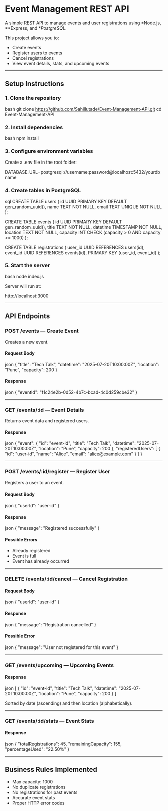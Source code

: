 #  Event Management REST API

A simple REST API to manage events and user registrations using *Node.js, **Express, and **PostgreSQL*.

This project allows you to:
- Create events
- Register users to events
- Cancel registrations
- View event details, stats, and upcoming events

---

##  Setup Instructions

### 1. Clone the repository
bash
git clone https://github.com/Sahillutade/Event-Management-API.git
cd Event-Management-API


### 2. Install dependencies
bash
npm install


### 3. Configure environment variables
Create a .env file in the root folder:


DATABASE_URL=postgresql://username:password@localhost:5432/yourdbname


### 4. Create tables in PostgreSQL

sql
CREATE TABLE users (
  id UUID PRIMARY KEY DEFAULT gen_random_uuid(),
  name TEXT NOT NULL,
  email TEXT UNIQUE NOT NULL
);

CREATE TABLE events (
  id UUID PRIMARY KEY DEFAULT gen_random_uuid(),
  title TEXT NOT NULL,
  datetime TIMESTAMP NOT NULL,
  location TEXT NOT NULL,
  capacity INT CHECK (capacity > 0 AND capacity <= 1000)
);

CREATE TABLE registrations (
  user_id UUID REFERENCES users(id),
  event_id UUID REFERENCES events(id),
  PRIMARY KEY (user_id, event_id)
);


### 5. Start the server
bash
node index.js


Server will run at:  

http://localhost:3000


---

##  API Endpoints

###  POST /events — Create Event
Creates a new event.

####  Request Body
json
{
  "title": "Tech Talk",
  "datetime": "2025-07-20T10:00:00Z",
  "location": "Pune",
  "capacity": 200
}


####  Response
json
{
  "eventId": "f1c24e2b-0d52-4b7c-bcad-4c0d259cbe32"
}


---

###  GET /events/:id — Event Details
Returns event data and registered users.

####  Response
json
{
  "event": {
    "id": "event-id",
    "title": "Tech Talk",
    "datetime": "2025-07-20T10:00:00Z",
    "location": "Pune",
    "capacity": 200
  },
  "registeredUsers": [
    {
      "id": "user-id",
      "name": "Alice",
      "email": "alice@example.com"
    }
  ]
}


---

###  POST /events/:id/register — Register User
Registers a user to an event.

####  Request Body
json
{
  "userId": "user-id"
}


####  Response
json
{
  "message": "Registered successfully"
}


####  Possible Errors
- Already registered
- Event is full
- Event has already occurred

---

###  DELETE /events/:id/cancel — Cancel Registration

####  Request Body
json
{
  "userId": "user-id"
}


####  Response
json
{
  "message": "Registration cancelled"
}


####  Possible Error
json
{
  "message": "User not registered for this event"
}


---

###  GET /events/upcoming — Upcoming Events

####  Response
json
[
  {
    "id": "event-id",
    "title": "Tech Talk",
    "datetime": "2025-07-20T10:00:00Z",
    "location": "Pune",
    "capacity": 200
  }
]


Sorted by date (ascending) and then location (alphabetically).

---

###  GET /events/:id/stats — Event Stats

####  Response
json
{
  "totalRegistrations": 45,
  "remainingCapacity": 155,
  "percentageUsed": "22.50%"
}


---

##  Business Rules Implemented
- Max capacity: 1000
- No duplicate registrations
- No registrations for past events
- Accurate event stats
- Proper HTTP error codes

